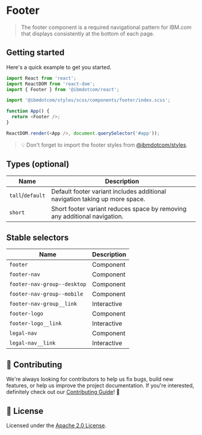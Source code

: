 # Footer

> The footer component is a required navigational pattern for IBM.com that
> displays consistently at the bottom of each page.

## Getting started

Here's a quick example to get you started.

```javascript
import React from 'react';
import ReactDOM from 'react-dom';
import { Footer } from '@ibmdotcom/react';

import '@ibmdotcom/styles/scss/components/footer/index.scss';

function App() {
  return <Footer />;
}

ReactDOM.render(<App />, document.querySelector('#app'));
```

> 💡 Don't forget to import the footer styles from
> [@ibmdotcom/styles](/packages/styles).

## Types (optional)

| Name             | Description                                                                 |
| ---------------- | --------------------------------------------------------------------------- |
| `tall`/`default` | Default footer variant includes additional navigation taking up more space. |
| `short`          | Short footer variant reduces space by removing any additional navigation.   |

## Stable selectors

| Name                        | Description |
| --------------------------- | ----------- |
| `footer`                    | Component   |
| `footer-nav`                | Component   |
| `footer-nav-group--desktop` | Component   |
| `footer-nav-group--mobile`  | Component   |
| `footer-nav-group__link`    | Interactive |
| `footer-logo`               | Component   |
| `footer-logo__link`         | Interactive |
| `legal-nav`                 | Component   |
| `legal-nav__link`           | Interactive |

## 🙌 Contributing

We're always looking for contributors to help us fix bugs, build new features,
or help us improve the project documentation. If you're interested, definitely
check out our [Contributing Guide](/.github/CONTRIBUTING.md)! 👀

## 📝 License

Licensed under the [Apache 2.0 License](/LICENSE).
